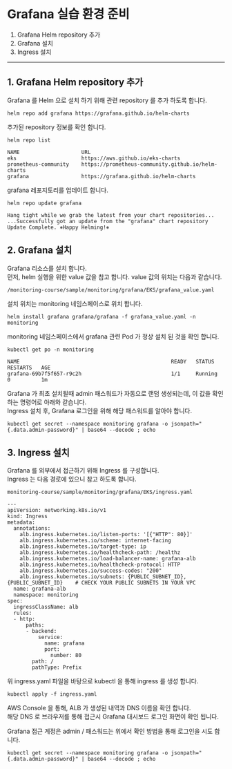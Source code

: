 # Grafana 실습 환경 준비

1. Grafana Helm repository 추가
2. Grafana 설치
3. Ingress 설치

---
## 1. Grafana Helm repository 추가

Grafana 를 Helm 으로 설치 하기 위해 관련 repository 를 추가 하도록 합니다.  

```
helm repo add grafana https://grafana.github.io/helm-charts
```

추가된 repository 정보를 확인 합니다.  

```
helm repo list

NAME                    URL                                               
eks                     https://aws.github.io/eks-charts                  
prometheus-community    https://prometheus-community.github.io/helm-charts
grafana                 https://grafana.github.io/helm-charts    
```

grafana 레포지토리를 업데이트 합니다.  

```
helm repo update grafana

Hang tight while we grab the latest from your chart repositories...
...Successfully got an update from the "grafana" chart repository
Update Complete. ⎈Happy Helming!⎈
```



## 2. Grafana 설치

Grafana 리소스를 설치 합니다.  
먼저, helm 실행을 위한 value 값을 참고 합니다.
value 값의 위치는 다음과 같습니다.  

```
/monitoring-course/sample/monitoring/grafana/EKS/grafana_value.yaml
```

설치 위치는 monitoring 네임스페이스로 위치 합니다.  

```
helm install grafana grafana/grafana -f grafana_value.yaml -n monitoring
```

monitoring 네임스페이스에서 grafana 관련 Pod 가 정상 설치 된 것을 확인 합니다.  

```
kubectl get po -n monitoring

NAME                                                 READY   STATUS    RESTARTS   AGE
grafana-69b7f5f657-r9c2h                             1/1     Running   0          1m
```


Grafana 가 최초 설치될때 admin 패스워드가 자동으로 랜덤 생성되는데, 이 값을 확인 하는 명령어로 아래와 같습니다.  
Ingress 설치 후, Grafana 로그인을 위해 해당 패스워드를 알아야 합니다.  

```
kubectl get secret --namespace monitoring grafana -o jsonpath="{.data.admin-password}" | base64 --decode ; echo
```

## 3. Ingress 설치

Grafana 를 외부에서 접근하기 위해 Ingress 를 구성합니다.  
Ingress 는 다음 경로에 있으니 참고 하도록 합니다.  

```
monitoring-course/sample/monitoring/grafana/EKS/ingress.yaml
```

```
---
apiVersion: networking.k8s.io/v1
kind: Ingress
metadata:
  annotations:
    alb.ingress.kubernetes.io/listen-ports: '[{"HTTP": 80}]'
    alb.ingress.kubernetes.io/scheme: internet-facing
    alb.ingress.kubernetes.io/target-type: ip
    alb.ingress.kubernetes.io/healthcheck-path: /healthz
    alb.ingress.kubernetes.io/load-balancer-name: grafana-alb
    alb.ingress.kubernetes.io/healthcheck-protocol: HTTP
    alb.ingress.kubernetes.io/success-codes: "200"
    alb.ingress.kubernetes.io/subnets: {PUBLIC_SUBNET_ID},{PUBLIC_SUBNET_ID}    # CHECK YOUR PUBLIC SUBNETS IN YOUR VPC
  name: grafana-alb
  namespace: monitoring
spec:
  ingressClassName: alb
  rules:
  - http:
      paths:
      - backend:
          service:
            name: grafana
            port:
              number: 80
        path: /
        pathType: Prefix
```

위 ingress.yaml 파일을 바탕으로 kubectl 을 통해 ingress 를 생성 합니다. 
```
kubectl apply -f ingress.yaml
```

AWS Console 을 통해, ALB 가 생성된 내역과 DNS 이름을 확인 합니다.  
해당 DNS 로 브라우저를 통해 접근시 Grafana 대시보드 로그인 화면이 확인 됩니다.  

Grafana 접근 계정은 admin / 패스워드는 위에서 확인 방법을 통해 로그인을 시도 합니다.  

```
kubectl get secret --namespace monitoring grafana -o jsonpath="{.data.admin-password}" | base64 --decode ; echo
```